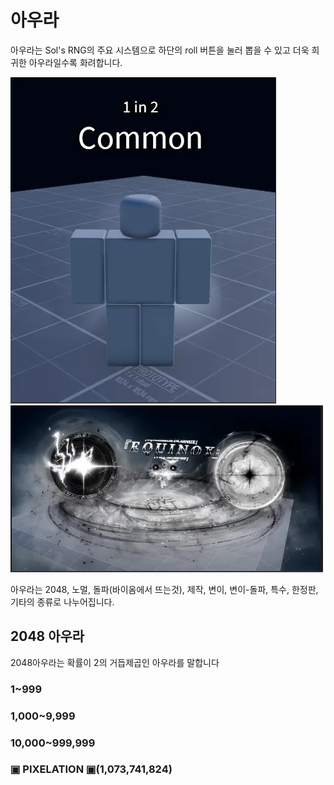 # 아우라

<p> 아우라는 Sol's RNG의 주요 시스템으로 하단의 roll 버튼을 눌러 뽑을 수 있고 더욱 희귀한 아우라일수록 화려합니다.</p>

![](image/aura/arua2.PNG)  
![확률이 가장 낮은 아우라와 가장 높은 아우라의 차이](image/aura/arua3.PNG)

<p> 아우라는 2048, 노멀, 돌파(바이옴에서 뜨는것), 제작, 변이, 변이-돌파, 특수, 한정판, 기타의 종류로 나누어집니다.

## 2048 아우라
2048아우라는 확률이 2의 거듭제곱인 아우라를 말합니다

### 1~999
### 1,000~9,999
### 10,000~999,999
###  ▣ PIXELATION ▣(1,073,741,824)
